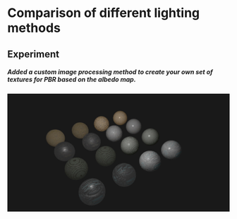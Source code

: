 # Comparison of different lighting methods

## Experiment

##### Added a custom image processing method to create your own set of textures for PBR based on the albedo map.

![](preview.jpg)